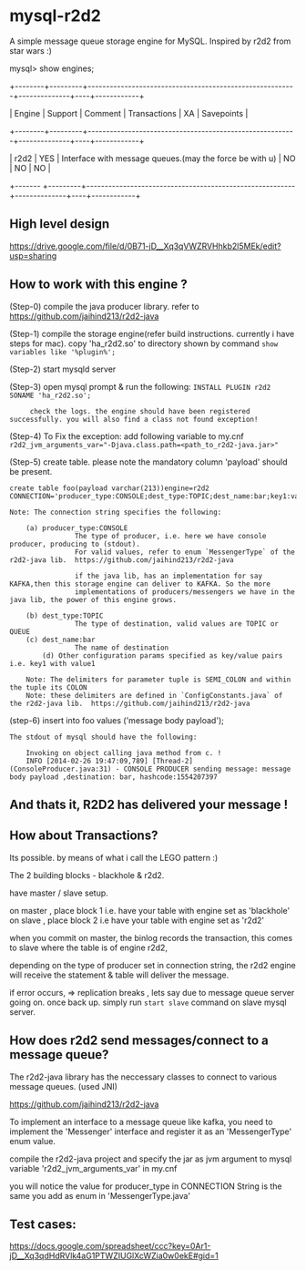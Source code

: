 mysql-r2d2
==========

A simple message queue storage engine for MySQL.  Inspired by r2d2 from star wars :)


mysql> show engines;

+--------+---------+---------------------------------------------------------+--------------+----+------------+

| Engine | Support | Comment                                                 | Transactions | XA | Savepoints |

+--------+---------+---------------------------------------------------------+--------------+----+------------+

| r2d2   | YES     | Interface with message queues.(may the force be with u) | NO           | NO | NO         |

+------- +---------+---------------------------------------------------------+--------------+----+------------+

High level design
-----------------

https://drive.google.com/file/d/0B71-jD__Xq3qVWZRVHhkb2l5MEk/edit?usp=sharing

How to work with this engine ?
-----------------------------

(Step-0) compile the java producer library. refer to https://github.com/jaihind213/r2d2-java

(Step-1) compile the storage engine(refer build instructions. currently i have steps for mac). copy 'ha_r2d2.so' to directory shown by command `show variables like '%plugin%';`

(Step-2) start mysqld server

(Step-3) open mysql prompt & run the following: `INSTALL PLUGIN r2d2 SONAME 'ha_r2d2.so';`

         check the logs. the engine should have been registered successfully. you will also find a class not found exception! 

(Step-4) To Fix the exception: add following variable to my.cnf `r2d2_jvm_arguments_var="-Djava.class.path=<path_to_r2d2-java.jar>"`

(Step-5) create table. please note the mandatory column 'payload' should be present. 

	create table foo(payload varchar(213))engine=r2d2  CONNECTION='producer_type:CONSOLE;dest_type:TOPIC;dest_name:bar;key1:value1';

	Note: The connection string specifies the following:
	
		(a) producer_type:CONSOLE
                    The type of producer, i.e. here we have console producer, producing to (stdout).
                    For valid values, refer to enum `MessengerType` of the r2d2-java lib.  https://github.com/jaihind213/r2d2-java
		   
                    if the java lib, has an implementation for say KAFKA,then this storage engine can deliver to KAFKA. So the more 
                    implementations of producers/messengers we have in the java lib, the power of this engine grows.
                   
 		(b) dest_type:TOPIC 
                    The type of destination, valid values are TOPIC or QUEUE
		(c) dest_name:bar
                    The name of destination
	        (d) Other configuration params specified as key/value pairs i.e. key1 with value1
 
        Note: The delimiters for parameter tuple is SEMI_COLON and within the tuple its COLON
        Note: these delimiters are defined in `ConfigConstants.java` of the r2d2-java lib.  https://github.com/jaihind213/r2d2-java  


(step-6) insert into foo values ('message body payload');
	
	The stdout of mysql should have the following:

        Invoking on object calling java method from c. !
        INFO [2014-02-26 19:47:09,789] [Thread-2] (ConsoleProducer.java:31) - CONSOLE PRODUCER sending message: message body payload ,destination: bar, hashcode:1554207397
 


And thats it, R2D2 has delivered your message !   
--------------------------------------------------

How about Transactions?
-----------------------
Its possible. by means of what i call the LEGO pattern :) 

The 2 building blocks - blackhole & r2d2.

have master / slave setup.

on master , place block 1 i.e. have your table with engine set as 'blackhole'
on slave , place block 2 i.e have your table with engine set as 'r2d2'

when you commit on master, the binlog records the transaction, this comes to slave where the table is of engine r2d2,

depending on the type of producer set in connection string, the r2d2 engine will receive the statement & table will deliver the message. 

if error occurs, => replication breaks , lets say due to message queue server going on. once back up. simply run `start slave` command on slave mysql server.

How does r2d2 send messages/connect to a message queue?
----------------------------------------------

The r2d2-java library has the neccessary classes to connect to various message queues. (used JNI) 

https://github.com/jaihind213/r2d2-java

To implement an interface to a message queue like kafka, you need to implement the 'Messenger' interface and register it as an 'MessengerType' enum value.

compile the r2d2-java project and specify the jar as jvm argument to mysql variable 'r2d2_jvm_arguments_var' in my.cnf

you will notice the value for producer_type in CONNECTION String is the same you add as enum in 'MessengerType.java' 

Test cases:
-----------
https://docs.google.com/spreadsheet/ccc?key=0Ar1-jD__Xq3qdHdRVlk4aG1PTWZIUGlXcWZia0w0ekE#gid=1


